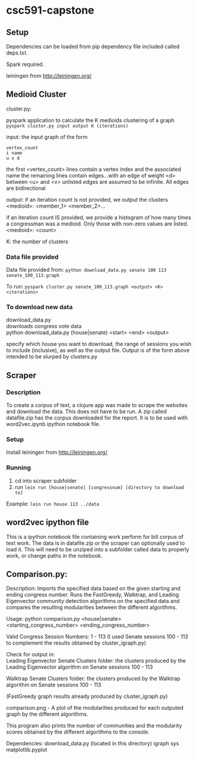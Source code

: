 # csc591-capstone

## Setup

Dependencies can be loaded from pip dependency file included called deps.txt.

Spark required.

leiningen from http://leiningen.org/

## Medioid Cluster
cluster.py:

pyspark application to calculate the K medioids clustering of a graph
```pyspark cluster.py input output K (iterations)```

input: the input graph of the form
```
vertex_count
i name
u v d
```

the first &lt;vertex_count&gt; lines contain a vertex index and the associated name
the remaining lines contain edges...with an edge of weight &lt;d&gt; between &lt;u&gt; and &lt;v&gt;
unlisted edges are assumed to be infinite. All edges are bidirectional

output: if an iteration count is not provided, we output the clusters
&lt;medioid&gt;: &lt;member_1&gt; &lt;member_2&gt;...

if an iteration count IS provided, we provide a histogram of how many times a congressman was a medioid. Only those with non-zero values are listed.<br>
&lt;medioid&gt;: &lt;count&gt;

K: the number of clusters

### Data file provided

Data file provided from:
```python download_data.py senate 100 113 senate_100_113.graph```

To run:
```pyspark cluster.py senate_100_113.graph <output> <K> <iterations>```

### To download new data
download_data.py<br>
downloads congress vote data<br>
python download_data.py (house|senate) &lt;start&gt; &lt;end&gt; &lt;output&gt;

specify which house you want to download, the range of sessions you wish to include (inclusive), as well as the output file. Output is of the form above intended to be slurped by clusters.py


## Scraper

### Description

To create a corpus of text, a clojure app was made to scrape the websites and download the data. This does not have to be run. A zip called datafile.zip has the corpus downloaded for the report. It is to be used with word2vec.ipynb ipython notebook file.

### Setup

Install leiningen from http://leiningen.org/

### Running

1. cd into scraper subfolder
2. run 
``` lein run [house|senate] [congressnum] [directory to download to] ```

Example:
``` lein run house 113 ../data ```

## word2vec ipython file

This is a ipython notebook file containing work perform for bill corpus of text work. The data is in datafile.zip or the scraper can optionally used to load it. This will need to be unziped into a subfolder called data to properly work, or change paths in the notebook.

## Comparison.py:

Description:
Imports the specified data based on the given starting and ending congress number.
Runs the FastGreedy, Walktrap, and Leading Eigenvector community detection algorithms
on the specified data and compares the resulting modularities between the different algorithms.

Usage:
python comparison.py &lt;house|senate&gt; &lt;starting_congress_number&gt; &lt;ending_congress_number&gt;

Valid Congress Session Numbers:
1 - 113 (I used Senate sessions 100 - 113 to complement the results obtained by cluster_igraph.py)

Check for output in:<br>
Leading Eigenvector Senate Clusters folder: the clusters produced by the Leading Eigenvector algorithm on Senate sessions 100 - 113

Walktrap Senate Clusters folder: the clusters produced by the Walktrap algorithm on Senate sessions 100 - 113

(FastGreedy graph results already produced by cluster_igraph.py)

comparison.png - A plot of the modularities produced for each outputed graph by the different algorithms. 

This program also prints the number of communities and the modularity scores
obtained by the different algorithms to the console.

Dependencies:
download_data.py (located in this directory)
igraph
sys
matplotlib.pyplot

